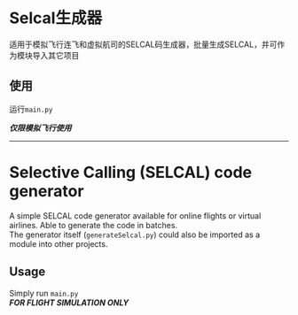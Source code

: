 # Selcal生成器
适用于模拟飞行连飞和虚拟航司的SELCAL码生成器，批量生成SELCAL，并可作为模块导入其它项目
## 使用
运行`main.py`</br>

__*仅限模拟飞行使用*__

---
# Selective Calling (SELCAL) code generator
A simple SELCAL code generator available for online flights or virtual airlines. Able to generate the code in batches.</br>
The generator itself (`generateSelcal.py`) could also be imported as a module into other projects.
## Usage
Simply run `main.py`</br>
__*FOR FLIGHT SIMULATION ONLY*__

